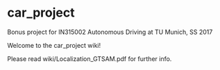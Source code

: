 # car_project
Bonus project for IN315002 Autonomous Driving at TU Munich, SS 2017

Welcome to the car_project wiki!

Please read wiki/Localization_GTSAM.pdf for further info.

